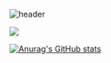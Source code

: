![header](https://capsule-render.vercel.app/api?type=Waving&color=random&height=200&section=header&text=dev.KMC&fontSize=40)  


<img src="https://img.shields.io/badge/GitHub-0431B4?style=for-the-badge&logo=GitHub&logoColor=white">


[![Anurag's GitHub stats](https://github-readme-stats.vercel.app/api?username=devKMC&show_icons=true&theme=shadow_blue)](https://github.com/anuraghazra/github-readme-stats)




<!--
**devKMC/devKMC** is a ✨ _special_ ✨ repository because its `README.md` (this file) appears on your GitHub profile.

Here are some ideas to get you started:

- 🔭 I’m currently working on ...
- 🌱 I’m currently learning ...
- 👯 I’m looking to collaborate on ...
- 🤔 I’m looking for help with ...
- 💬 Ask me about ...
- 📫 How to reach me: ...
- 😄 Pronouns: ...
- ⚡ Fun fact: ...
-->
